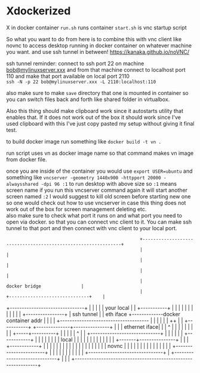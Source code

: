 # Xdockerized
X in docker container
`run.sh`
runs container
`start.sh`
is vnc startup script

So what you want to do from here is to combine this with vnc client like novnc to access desktop running in docker container on whatever machine you want.
and use ssh tunnel in between!
https://kanaka.github.io/noVNC/

ssh tunnel reminder:
connect to ssh port 22 on machine bob@mylinuxserver.xxx 
and from that machine connect to localhost port 110 and make that port available on local port 2110  
`ssh -N -p 22 bob@mylinuxserver.xxx -L 2110:localhost:110`

also make sure to make `save` directory that one is mounted in container so you can switch files back and forth like shared folder in virtualbox.

Also this thing should make clipboard work since it autostarts utility that enables that. If it does not work out of the box it should work since I've used clipboard with this I've just copy pasted my setup without giving it final test.

to build docker image run something like 
`docker build -t vn .`

run script uses vn as docker image name so that command makes vn image from docker file.

once you are inside of the container you would use
 `export USER=ubuntu`
 and something like 
 `vncserver -geometry 1440x900 -httpport 20000 -alwaysshared -dpi 96 :1`
 to run desktop with above size
so `:1` means screen name 
if you run this vncserver command again it will start another screen named `:2`
I would suggest to kill old screen before starting new one
so one would check out how to use vncserver in case this thing does not work out of the box
for screen management deleting etc.   
also make sure to check what port it runs on and what port you need to open via docker. so that you can connect vnc client to it. You can make ssh tunnel to that port and then connect with vnc client to your local port.






                                                      +--------------------------------------------------------------+
                                                      |                                                              |
                                                      |                                                              |
                                                      |                                                              |
                                                      |                                  docker bridge               |
                                                      |                          +------------------------------+    |
+-------------------------------+                     |                          |                              |    |
|       your local              |                     |    +-----------+         |                              |    |
|                               |                     |    |           |         |                              |    |
|     +----------------+        |   ssh tunnel        |    | eth iface +-------------docker container addr      |    |
|     |                +-------------------------------------          |         |                              |    |
|     |                ++       |                     |    +-----------+         +--------------+---------------+    |
|     |  ethernet iface|        |                     |                                         ^                    |
|     |                |        |                     |                                         |                    |
|     +-----+----------+        |                     |                                         |                    |
|           ^                   |                     |                          +-----------------------------+     |
|           |                   |                     |                          |       +------------+        |     |
|           |                   |                     |                          |       | local      |        |     |
|           |                   |                     |                          |       |            |        |     |
|   +-------+---------------+   |                     |                          |       +------------+        |     |
|   |                       |   |                     |                          |                             |     |
|   |                       |   |                     |                          |                             |     |
|   |  novnc                |   |                     |                          |                             |     |
|   |                       |   |                     |                          |                             |     |
|   +-----------------------+   |                     |                          |                             |     |
|                               |                     |                          |                             |     |
+-------------------------------+                     |                          +-----------------------------+     |
                                                      |                                                              |
                                                      +--------------------------------------------------------------+
